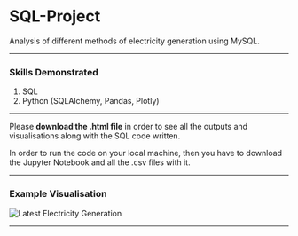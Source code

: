 # SQL-Project

Analysis of different methods of electricity generation using MySQL.

***

### Skills Demonstrated

1) SQL
2) Python (SQLAlchemy, Pandas, Plotly)

***

Please **download the .html file** in order to see all the outputs and visualisations along with the SQL code written.

In order to run the code on your local machine, then you have to download the Jupyter Notebook and all the .csv files with it.

***

### Example Visualisation

![Latest Electricity Generation](https://user-images.githubusercontent.com/38883396/209278690-3aee3ea9-27fb-403a-b640-e0b0955cf8bf.png)


***
